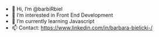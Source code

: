 - 👋 Hi, I’m @barbiRbiel
- 👀 I’m interested in Front End Development
- 🌱 I’m currently learning Javascript
- 📫 Contact: https://www.linkedin.com/in/barbara-bielicki-/
